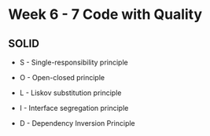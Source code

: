 # Week 6 - 7 Code with Quality

## SOLID

- S - Single-responsibility principle

- O - Open-closed principle

- L - Liskov substitution principle

- I - Interface segregation principle

- D - Dependency Inversion Principle

